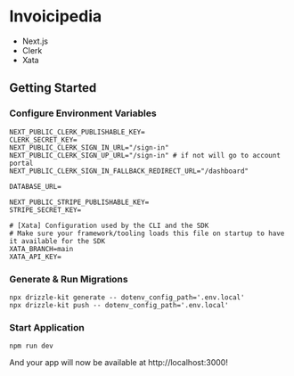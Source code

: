 # Invoicipedia

- Next.js
- Clerk
- Xata

## Getting Started

### Configure Environment Variables

```
NEXT_PUBLIC_CLERK_PUBLISHABLE_KEY=
CLERK_SECRET_KEY=
NEXT_PUBLIC_CLERK_SIGN_IN_URL="/sign-in"
NEXT_PUBLIC_CLERK_SIGN_UP_URL="/sign-in" # if not will go to account portal
NEXT_PUBLIC_CLERK_SIGN_IN_FALLBACK_REDIRECT_URL="/dashboard"

DATABASE_URL=

NEXT_PUBLIC_STRIPE_PUBLISHABLE_KEY=
STRIPE_SECRET_KEY=

# [Xata] Configuration used by the CLI and the SDK
# Make sure your framework/tooling loads this file on startup to have it available for the SDK
XATA_BRANCH=main
XATA_API_KEY=
```

### Generate & Run Migrations

```
npx drizzle-kit generate -- dotenv_config_path='.env.local'
npx drizzle-kit push -- dotenv_config_path='.env.local'
```

### Start Application

```
npm run dev
```

And your app will now be available at http://localhost:3000!
